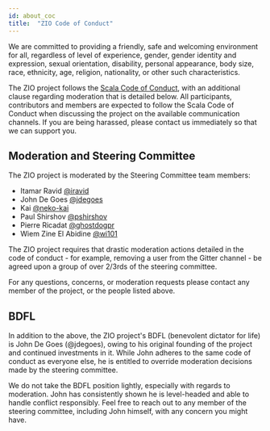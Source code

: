```yaml
---
id: about_coc
title:  "ZIO Code of Conduct"
---
```


We are committed to providing a friendly, safe and welcoming
environment for all, regardless of level of experience, gender, gender
identity and expression, sexual orientation, disability, personal
appearance, body size, race, ethnicity, age, religion, nationality, or
other such characteristics.

The ZIO project follows the [Scala Code of Conduct](https://www.scala-lang.org/conduct/), with
an additional clause regarding moderation that is detailed below. All participants, contributors and 
members are expected to follow the Scala Code of Conduct when discussing the project on the available 
communication channels. If you are being harassed, please contact us immediately so that we can support you.

## Moderation and Steering Committee

The ZIO project is moderated by the Steering Committee team members:

- Itamar Ravid [@iravid](https://github.com/iravid)
- John De Goes [@jdegoes](https://github.com/jdegoes)
- Kai [@neko-kai](https://github.com/neko-kai)
- Paul Shirshov [@pshirshov](https://github.com/pshirshov)
- Pierre Ricadat [@ghostdogpr](https://github.com/ghostdogpr)
- Wiem Zine El Abidine [@wi101](https://github.com/wi101)

The ZIO project requires that drastic moderation actions detailed in the code of 
conduct - for example, removing a user from the Gitter channel - be agreed upon
a group of over 2/3rds of the steering committee.

For any questions, concerns, or moderation requests please contact any member of
the project, or the people listed above.

## BDFL

In addition to the above, the ZIO project's BDFL (benevolent dictator for life) is
John De Goes (@jdegoes), owing to his original founding of the project and continued
investments in it. While John adheres to the same code of conduct as everyone else,
he is entitled to override moderation decisions made by the steering committee.

We do not take the BDFL position lightly, especially with regards to moderation. John
has consistently shown he is level-headed and able to handle conflict responsibly. Feel
free to reach out to any member of the steering committee, including John himself,
with any concern you might have.
